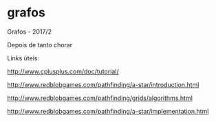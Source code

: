 # grafos
Grafos - 2017/2

Depois de tanto chorar

Links úteis: 

http://www.cplusplus.com/doc/tutorial/

http://www.redblobgames.com/pathfinding/a-star/introduction.html

http://www.redblobgames.com/pathfinding/grids/algorithms.html

http://www.redblobgames.com/pathfinding/a-star/implementation.html
